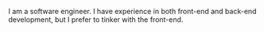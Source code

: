 I am a software engineer.
I have experience in both front-end and back-end development, but I prefer to tinker with the front-end.